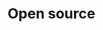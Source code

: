 # Open source

<!-- Lo que se espera de esta sección:
- Somos open Source, y qué significa eso (Hacktoberfest va aquí) -->